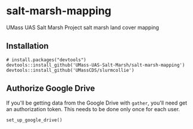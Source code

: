 # salt-marsh-mapping
UMass UAS Salt Marsh Project salt marsh land cover mapping

## Installation

```
# install.packages("devtools")
devtools::install_github('UMass-UAS-Salt-Marsh/salt-marsh-mapping')
devtools::install_github('UMassCDS/slurmcollie')
```

## Authorize Google Drive

If you'll be getting data from the Google Drive with `gather`, you'll need get an 
authorization token. This needs to be done only once for each user. 

```
set_up_google_drive()
```